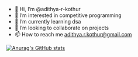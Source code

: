 - 👋 Hi, I’m @adithya-r-kothur
- 👀 I’m interested in competitive programming 
- 🌱 I’m currently learning dsa
- 💞️ I’m looking to collaborate on projects
- 📫 How to reach me adithya.r.kothur@gmail.com

[![Anurag's GitHub stats](https://github-readme-stats.vercel.app/api?username=Adithya.r.Kothur)](https://github.com/anuraghazra/github-readme-stats)

<!---
adithya-r-kothur/adithya-r-kothur is a ✨ special ✨ repository because its `README.md` (this file) appears on your GitHub profile.
You can click the Preview link to take a look at your changes.
--->

